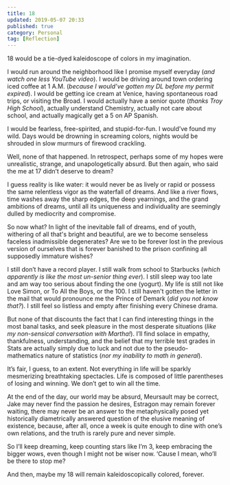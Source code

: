 ```yaml
---
title: 18
updated: 2019-05-07 20:33
published: true
category: Personal
tag: [Reflection]
---
```


18 would be a tie-dyed kaleidoscope of colors in my imagination.

I would run around the neighborhood like I promise myself everyday (_and watch one less YouTube video_). I would be driving around town ordering iced coffee at 1 A.M. (_because I would’ve gotten my DL before my permit expired_). I would be getting ice cream at Venice, having spontaneous road trips, or visiting the Broad. I would actually have a senior quote (_thanks Troy High School_), actually understand Chemistry, actually not care about school, and actually magically get a 5 on AP Spanish.

I would be fearless, free-spirited, and stupid-for-fun. I would’ve found my wild. Days would be drowning in screaming colors, nights would be shrouded in slow murmurs of firewood crackling.

<div class="divider"></div>

Well, none of that happened. In retrospect, perhaps some of my hopes were unrealistic, strange, and unapologetically absurd. But then again, who said the me at 17 didn’t deserve to dream?

I guess reality is like water: it would never be as lively or rapid or possess the same relentless vigor as the waterfall of dreams. And like a river flows, time washes away the sharp edges, the deep yearnings, and the grand ambitions of dreams, until all its uniqueness and individuality are seemingly dulled by mediocrity and compromise.

So now what? In light of the inevitable fall of dreams, end of youth, withering of all that's bright and beautiful, are we to become senseless faceless inadmissible degenerates? Are we to be forever lost in the previous version of ourselves that is forever banished to the prison confining all supposedly immature wishes?

<div class="divider"></div>

I still don’t have a record player. I still walk from school to Starbucks (_which apparently is like the most un-senior thing ever_). I still sleep way too late and am way too serious about finding the one (yogurt). My life is still not like Love Simon, or To All the Boys, or the 100. I still haven't gotten the letter in the mail that would pronounce me the Prince of Demark (_did you not know that?_). I still feel so listless and empty after finishing every Chinese drama.

But none of that discounts the fact that I can find interesting things in the most banal tasks, and seek pleasure in the most desperate situations (_like my non-sensical conversation with Martha!_). I’ll find solace in empathy, thankfulness, understanding, and the belief that my terrible test grades in Stats are actually simply due to luck and not due to the pseudo-mathematics nature of statistics (_nor my inability to math in general_).

It’s fair, I guess, to an extent. Not everything in life will be sparkly mesmerizing breathtaking spectacles. Life is composed of little parentheses of losing and winning. We don’t get to win all the time.

<div class="divider"></div>

At the end of the day, our world may be absurd, Meursault may be correct, Jake may never find the passion he desires, Estragon may remain forever waiting, there may never be an answer to the metaphysically posed yet historically diametrically answered question of the elusive meaning of existence, because, after all, once a week is quite enough to dine with one’s own relations, and the truth is rarely pure and never simple.

So I’ll keep dreaming, keep counting stars like I’m 3, keep embracing the bigger wows, even though I might not be wiser now. ‘Cause I mean, who’ll be there to stop me?

And then, maybe my 18 will remain kaleidoscopically colored, forever.
